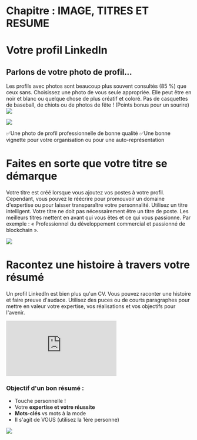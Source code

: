 # Chapitre : IMAGE, TITRES ET RESUME


# Votre profil LinkedIn

## Parlons de votre photo de profil…

Les profils avec photos sont beaucoup plus souvent consultés (85 %) que ceux sans. Choisissez une photo de vous seule appropriée. Elle peut être en noir et blanc ou quelque chose de plus créatif et coloré. Pas de casquettes de baseball, de chiots ou de photos de fête ! (Points bonus pour un sourire)
![](https://imgur.com/eMTx54i.png)

![](https://imgur.com/spRJbaI.png)

✅Une photo de profil professionnelle de bonne qualité
✅Une bonne vignette pour votre organisation ou pour une auto-représentation

# Faites en sorte que votre titre se démarque

Votre titre est créé lorsque vous ajoutez vos postes à votre profil. Cependant, vous pouvez le réécrire pour promouvoir un domaine d'expertise ou pour laisser transparaître votre personnalité. Utilisez un titre intelligent. Votre titre ne doit pas nécessairement être un titre de poste. Les meilleurs titres mettent en avant qui vous êtes et ce qui vous passionne. Par exemple : « Professionnel du développement commercial et passionné de blockchain ».

![](https://imgur.com/fVsqdkQ.png)

# Racontez une histoire à travers votre résumé

Un profil LinkedIn est bien plus qu'un CV. Vous pouvez raconter une histoire et faire preuve d'audace. Utilisez des puces ou de courts paragraphes pour mettre en valeur votre expertise, vos réalisations et vos objectifs pour l'avenir.

<iframe allowfullscreen="true" frameborder="0" src="https://www.youtube.com/embed/iHore61uyTA"></iframe>

### Objectif d'un bon résumé :

* Touche personnelle !
* Votre **expertise et votre réussite**
* **Mots-clés** vs mots à la mode
* Il s'agit de VOUS (utilisez la 1ère personne)

![](https://imgur.com/TAa6axc.png)
